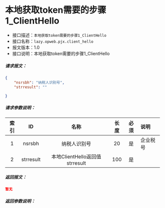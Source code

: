 # 本地获取token需要的步骤1_ClientHello

- 接口描述：`本地获取token需要的步骤1_ClientHello`
- 接口名称：`lazy.opweb.pjx.client_hello`
- 报文版本：1.0
- 接口说明：本地获取token需要的步骤1_ClientHello

##### 请求报文：
```json
{
	"nsrsbh": "纳税人识别号",
	"strresult": ""

}
```
#####  请求参数说明：

| 索引 |    ID    |     名称     | 长度 | 必须 | 说明                                    |
| :--: | :------: | :----------: | :--: | :--: | :-------------------------------------- |
|  1   |  nsrsbh   |  纳税人识别号  | 20  |  是  | 企业税号                                |
|  2   |  strresult  | 本地ClientHello返回值 strresult |  100  |  是  |                 |


##### 返回报文：

```json
暂无
```

#####  返回参数说明：

